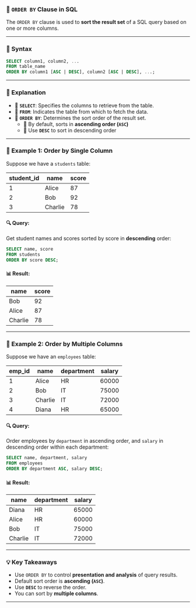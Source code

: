 ### 📘 `ORDER BY` Clause in SQL

The `ORDER BY` clause is used to **sort the result set** of a SQL query based on one or more columns.

---

### 🧾 Syntax

```sql
SELECT column1, column2, ...
FROM table_name
ORDER BY column1 [ASC | DESC], column2 [ASC | DESC], ...;
```

---

### 🧠 Explanation

- 🔹 **`SELECT`**: Specifies the columns to retrieve from the table.  
- 🔹 **`FROM`**: Indicates the table from which to fetch the data.  
- 🔹 **`ORDER BY`**: Determines the sort order of the result set.  
  - 🔼 By default, sorts in **ascending order (`ASC`)**
  - 🔽 Use **`DESC`** to sort in descending order

---

### 📌 Example 1: Order by Single Column

Suppose we have a `students` table:

| student_id | name     | score |
|------------|----------|-------|
| 1          | Alice    | 87    |
| 2          | Bob      | 92    |
| 3          | Charlie  | 78    |

#### 🔍 Query:  
Get student names and scores sorted by score in **descending** order:

```sql
SELECT name, score
FROM students
ORDER BY score DESC;
```

#### 📊 Result:

| name    | score |
|---------|-------|
| Bob     | 92    |
| Alice   | 87    |
| Charlie | 78    |

---

### 📌 Example 2: Order by Multiple Columns

Suppose we have an `employees` table:

| emp_id | name    | department | salary |
|--------|---------|------------|--------|
| 1      | Alice   | HR         | 60000  |
| 2      | Bob     | IT         | 75000  |
| 3      | Charlie | IT         | 72000  |
| 4      | Diana   | HR         | 65000  |

#### 🔍 Query:  
Order employees by `department` in ascending order, and `salary` in descending order within each department:

```sql
SELECT name, department, salary
FROM employees
ORDER BY department ASC, salary DESC;
```

#### 📊 Result:

| name    | department | salary |
|---------|------------|--------|
| Diana   | HR         | 65000  |
| Alice   | HR         | 60000  |
| Bob     | IT         | 75000  |
| Charlie | IT         | 72000  |

---

### 💡 Key Takeaways

- Use `ORDER BY` to control **presentation and analysis** of query results.
- Default sort order is **ascending (`ASC`)**.
- Use **`DESC`** to reverse the order.
- You can sort by **multiple columns**.

---

